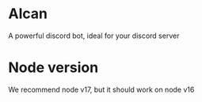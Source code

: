 # Alcan

A powerful discord bot, ideal for your discord server

# Node version
We recommend node v17, but it should work on node v16

